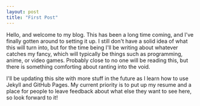 ```yaml
---
layout: post
title: "First Post"
---
```


Hello, and welcome to my blog. This has been a long time coming, and I've finally gotten around to setting it up. I still don't have a solid idea of what this will turn into, but for the time being I'll be writing about whatever catches my fancy, which will typically be things such as programming, anime, or video games. Probably close to no one will be reading this, but there is something comforting about ranting into the void.

I'll be updating this site with more stuff in the future as I learn how to use Jekyll and GitHub Pages. My current priority is to put up my resume and a place for people to leave feedback about what else they want to see here, so look forward to it!